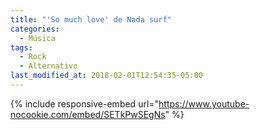 ```yaml
---
title: "'So much love' de Nada surf"
categories:
  - Música
tags:
  - Rock
  - Alternativo
last_modified_at: 2018-02-01T12:54:35-05:00
---
```


{% include responsive-embed url="https://www.youtube-nocookie.com/embed/SETkPwSEgNs" %}
